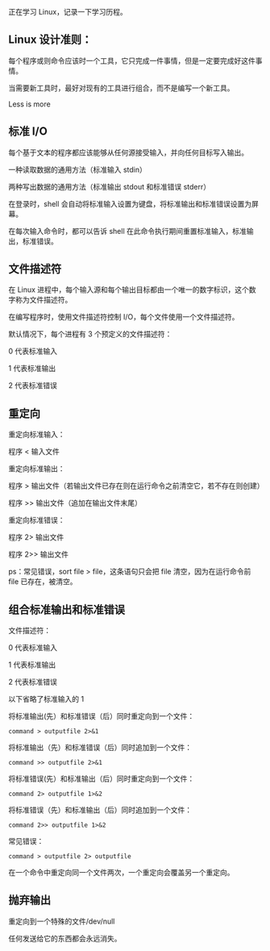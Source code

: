 正在学习 Linux，记录一下学习历程。

## Linux 设计准则：

每个程序或则命令应该时一个工具，它只完成一件事情，但是一定要完成好这件事情。

当需要新工具时，最好对现有的工具进行组合，而不是编写一个新工具。

Less is more

## 标准 I/O

每个基于文本的程序都应该能够从任何源接受输入，并向任何目标写入输出。

一种读取数据的通用方法（标准输入 stdin）

两种写出数据的通用方法（标准输出 stdout 和标准错误 stderr）

在登录时，shell 会自动将标准输入设置为键盘，将标准输出和标准错误设置为屏幕。

在每次输入命令时，都可以告诉 shell 在此命令执行期间重置标准输入，标准输出，标准错误。

## 文件描述符

在 Linux 进程中，每个输入源和每个输出目标都由一个唯一的数字标识，这个数字称为文件描述符。

在编写程序时，使用文件描述符控制 I/O，每个文件使用一个文件描述符。

默认情况下，每个进程有 3 个预定义的文件描述符：

0 代表标准输入

1 代表标准输出

2 代表标准错误

## 重定向

重定向标准输入：

程序 < 输入文件

重定向标准输出：

程序 > 输出文件（若输出文件已存在则在运行命令之前清空它，若不存在则创建）

程序 >> 输出文件（追加在输出文件末尾）

重定向标准错误：

程序 2> 输出文件

程序 2>> 输出文件

ps：常见错误，sort file > file，这条语句只会把 file 清空，因为在运行命令前 file 已存在，被清空。

## 组合标准输出和标准错误

文件描述符：

0 代表标准输入

1 代表标准输出

2 代表标准错误

以下省略了标准输入的 1

将标准输出(先）和标准错误（后）同时重定向到一个文件：

```
command > outputfile 2>&1
```

将标准输出（先）和标准错误（后）同时追加到一个文件：

```
command >> outputfile 2>&1
```

将标准错误(先）和标准输出（后）同时重定向到一个文件：

```
command 2> outputfile 1>&2
```

将标准错误（先）和标准输出（后）同时追加到一个文件：

```
command 2>> outputfile 1>&2
```

常见错误：

```
command > outputfile 2> outputfile
```

在一个命令中重定向同一个文件两次，一个重定向会覆盖另一个重定向。

## 抛弃输出

重定向到一个特殊的文件/dev/null

任何发送给它的东西都会永远消失。
